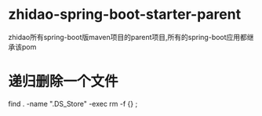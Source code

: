 zhidao-spring-boot-starter-parent
=====================================
zhidao所有spring-boot版maven项目的parent项目,所有的spring-boot应用都继承该pom

# 递归删除一个文件
find . -name ".DS_Store" -exec rm -f {} \;























